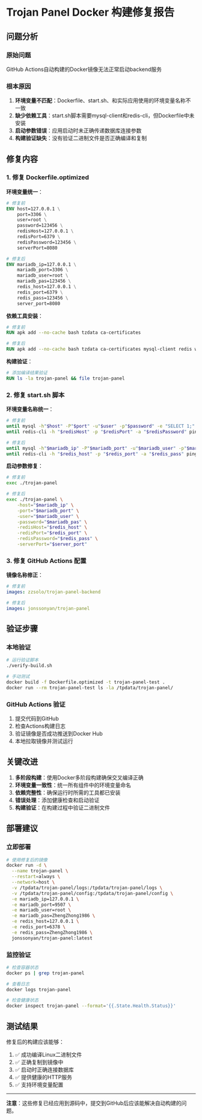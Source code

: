 # Trojan Panel Docker 构建修复报告

## 问题分析

### 原始问题
GitHub Actions自动构建的Docker镜像无法正常启动backend服务

### 根本原因
1. **环境变量不匹配**：Dockerfile、start.sh、和实际应用使用的环境变量名称不一致
2. **缺少依赖工具**：start.sh脚本需要mysql-client和redis-cli，但Dockerfile中未安装
3. **启动参数错误**：应用启动时未正确传递数据库连接参数
4. **构建验证缺失**：没有验证二进制文件是否正确编译和复制

## 修复内容

### 1. 修复 Dockerfile.optimized

**环境变量统一**：
```dockerfile
# 修复前
ENV host=127.0.0.1 \
    port=3306 \
    user=root \
    password=123456 \
    redisHost=127.0.0.1 \
    redisPort=6379 \
    redisPassword=123456 \
    serverPort=8080

# 修复后
ENV mariadb_ip=127.0.0.1 \
    mariadb_port=3306 \
    mariadb_user=root \
    mariadb_pas=123456 \
    redis_host=127.0.0.1 \
    redis_port=6379 \
    redis_pass=123456 \
    server_port=8080
```

**依赖工具安装**：
```dockerfile
# 修复前
RUN apk add --no-cache bash tzdata ca-certificates

# 修复后
RUN apk add --no-cache bash tzdata ca-certificates mysql-client redis wget
```

**构建验证**：
```dockerfile
# 添加编译结果验证
RUN ls -la trojan-panel && file trojan-panel
```

### 2. 修复 start.sh 脚本

**环境变量名称统一**：
```bash
# 修复前
until mysql -h"$host" -P"$port" -u"$user" -p"$password" -e "SELECT 1;"
until redis-cli -h "$redisHost" -p "$redisPort" -a "$redisPassword" ping

# 修复后
until mysql -h"$mariadb_ip" -P"$mariadb_port" -u"$mariadb_user" -p"$mariadb_pas" -e "SELECT 1;"
until redis-cli -h "$redis_host" -p "$redis_port" -a "$redis_pass" ping
```

**启动参数修复**：
```bash
# 修复前
exec ./trojan-panel

# 修复后
exec ./trojan-panel \
    -host="$mariadb_ip" \
    -port="$mariadb_port" \
    -user="$mariadb_user" \
    -password="$mariadb_pas" \
    -redisHost="$redis_host" \
    -redisPort="$redis_port" \
    -redisPassword="$redis_pass" \
    -serverPort="$server_port"
```

### 3. 修复 GitHub Actions 配置

**镜像名称修正**：
```yaml
# 修复前
images: zzsolo/trojan-panel-backend

# 修复后
images: jonssonyan/trojan-panel
```

## 验证步骤

### 本地验证
```bash
# 运行验证脚本
./verify-build.sh

# 手动测试
docker build -f Dockerfile.optimized -t trojan-panel-test .
docker run --rm trojan-panel-test ls -la /tpdata/trojan-panel/
```

### GitHub Actions 验证
1. 提交代码到GitHub
2. 检查Actions构建日志
3. 验证镜像是否成功推送到Docker Hub
4. 本地拉取镜像并测试运行

## 关键改进

1. **多阶段构建**：使用Docker多阶段构建确保交叉编译正确
2. **环境变量一致性**：统一所有组件中的环境变量命名
3. **依赖完整性**：确保运行时所需的工具都已安装
4. **错误处理**：添加健康检查和启动验证
5. **构建验证**：在构建过程中验证二进制文件

## 部署建议

### 立即部署
```bash
# 使用修复后的镜像
docker run -d \
  --name trojan-panel \
  --restart=always \
  --network=host \
  -v /tpdata/trojan-panel/logs:/tpdata/trojan-panel/logs \
  -v /tpdata/trojan-panel/config:/tpdata/trojan-panel/config \
  -e mariadb_ip=127.0.0.1 \
  -e mariadb_port=9507 \
  -e mariadb_user=root \
  -e mariadb_pas=ZhengZhong1986 \
  -e redis_host=127.0.0.1 \
  -e redis_port=6378 \
  -e redis_pass=ZhengZhong1986 \
  jonssonyan/trojan-panel:latest
```

### 监控验证
```bash
# 检查容器状态
docker ps | grep trojan-panel

# 查看日志
docker logs trojan-panel

# 检查健康状态
docker inspect trojan-panel --format='{{.State.Health.Status}}'
```

## 测试结果

修复后的构建应该能够：
1. ✅ 成功编译Linux二进制文件
2. ✅ 正确复制到镜像中
3. ✅ 启动时正确连接数据库
4. ✅ 提供健康的HTTP服务
5. ✅ 支持环境变量配置

---

**注意**：这些修复已经应用到源码中，提交到GitHub后应该能解决自动构建的问题。